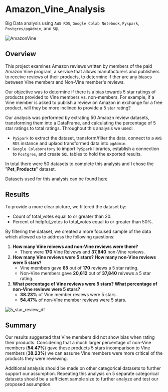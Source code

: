 # Amazon_Vine_Analysis
Big Data analysis using `AWS RDS`, `Google Colab Notebook`, `Pyspark`, `Postgres/pgAdmin`, and `SQL`

![AmazonVine](https://user-images.githubusercontent.com/107579508/194138999-d60e8b73-d072-4c35-9868-544992a586d4.jpg)

## Overview
This project examines Amazon reviews written by members of the paid Amazon Vine program, a service that allows manufacturers and publishers to receive reviews of their products, to determine if ther are any biases between Vine members and Non-Vine member's reviews.

Our objective was to determine if there is a bias towards 5 star ratings of products provided to Vine members vs. non-members. For example, if a Vine member is asked to publish a review on Amazon in exchange for a free product, will they be more inclined to provide a 5 star rating?

Our analysis was performed by extrating 50 Amaozn review datasets, transforming them into a DataFrame, and calculating the percentage of 5 star ratings to total ratings. Throughout this analysis we used:
  * `PySpark` to extract the dataset, transform/filter the data, connect to a `AWS RDS` instance and uplaod transformed data into `pgAdmin`.
  * `Google Colaboratory` to import `PySpark` libraries, establish a connection to `Postgres`, and create `SQL` tables to hold the exported results.

In total there were 50 datasets to complete this analysis and I chose the "**Pet_Products**" dataset.

Datasets used for this analysis can be found [here](https://s3.amazonaws.com/amazon-reviews-pds/tsv/index.txt)

## Results
To provide a more clear picture, we filtered the dataset by:
  * Count of total_votes equal to or greater than 20.
  * Percent of helpful_votes to total_votes equal to or greater than 50%.

By filtering the dataset, we created a more focused sample of the data which allowed us to address the following questions:
  1. **How many Vine reivews and non-Vine reviews were there?**
       * There were **170** Vine Reivews and **37,840** non-Vine reviews. 
  2. **How many Vine reviews were 5 stars? How many non-Vine reviews were 5 stars?**
        * Vine members gave **65** out of **170** reviews a 5 star rating.
        * Non-Vine members gave **20,612** out of **37,840** reivews a 5 star rating.
  3. **What percentage of Vine reviews were 5 stars? What percentage of non-Vine reviews were 5 stars?**
        * **38.23%** of Vine member reviews were 5 stars.
        * **54.47%** of non-Vine member reviews were 5 stars.

![5_star_review_df](https://user-images.githubusercontent.com/107579508/194135195-5e2dc0a0-e770-4497-a032-a6fcc5335d9c.png)

## Summary

Our results suggested that Vine members did not show bias when rating their products. Considering that a much larger percentage of non-Vine members (**54.47%**) gave these products 5 stars incomparison to Vine members (**38.23%**) we can assume Vine members were more critical of the products they were reviewing.

Additional analysis should be made on other categorical datasets to further support our assumption. Repeating this analysis on 5 separate categorical datasets should be a sufficient sample size to further analyze and test our proposed assumption. 